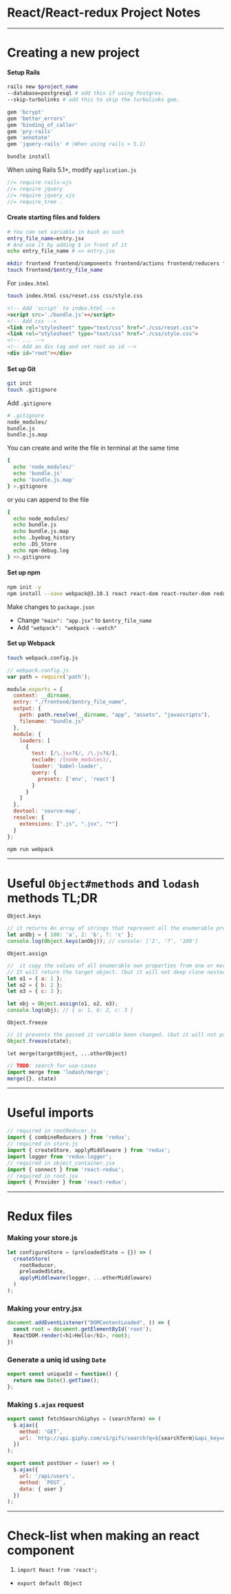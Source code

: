 # React/React-redux Project Notes

___

# Creating a new project

#### Setup Rails

```bash
rails new $project_name
--database=postgresql # add this if using Postgres.
--skip-turbolinks # add this to skip the turbolinks gem.
```

```ruby
gem 'bcrypt'
gem 'better_errors'
gem 'binding_of_caller'
gem 'pry-rails'
gem 'annotate'
gem 'jquery-rails' # (When using rails > 5.1)
```

```ruby
bundle install
```
When using Rails 5.1+, modify `application.js `
```js
//= require rails-ujs
//= require jquery
//= require jquery_ujs
//= require_tree .
```

#### Create starting files and folders
```bash
# You can set variable in bash as such
entry_file_name=entry.jsx
# And use it by adding $ in front of it
echo entry_file_name # => entry.jsx
```
```bash
mkdir frontend frontend/components frontend/actions frontend/reducers frontend/store frontend/util css
touch frontend/$entry_file_name
```
For `index.html`
```bash
touch index.html css/reset.css css/style.css
```
```html
<!-- Add `script` to index.html -->
<script src='./bundle.js'></script>
<!-- Add css -->
<link rel="stylesheet" type="text/css" href="./css/reset.css">
<link rel="stylesheet" type="text/css" href="./css/style.css">
<!-- ... -->
<!-- Add an div tag and set root as id -->
<div id="root"></div>
```

#### Set up Git
```bash
git init
touch .gitignore
```
Add `.gitignore`
```bash
# .gitignore
node_modules/
bundle.js
bundle.js.map
```
You can create and write the file in terminal at the same time
```bash
{
  echo 'node_modules/'
  echo 'bundle.js'
  echo 'bundle.js.map'
} >.gitignore
```
or you can append to the file
```bash
{
  echo node_modules/
  echo bundle.js
  echo bundle.js.map
  echo .byebug_history
  echo .DS_Store
  echo npm-debug.log
} >>.gitignore
```
#### Set up npm
```bash
npm init -y
npm install --save webpack@3.10.1 react react-dom react-router-dom redux react-redux babel-core babel-loader babel-preset-react babel-preset-env babel-preset-es2015 redux-logger lodash
```

Make changes to `package.json`
* Change `"main": "app.jsx"` to `$entry_file_name`
* Add `"webpack": "webpack --watch"`

#### Set up Webpack
```bash
touch webpack.config.js
```
```js
// webpack.config.js
var path = require('path');

module.exports = {
  context: __dirname,
  entry: "./frontend/$entry_file_name",
  output: {
    path: path.resolve(__dirname, "app", "assets", "javascripts"),
    filename: "bundle.js"
  },
  module: {
    loaders: [
      {
        test: [/\.jsx?$/, /\.js?$/],
        exclude: /(node_modules)/,
        loader: 'babel-loader',
        query: {
          presets: ['env', 'react']
        }
      }
    ]
  },
  devtool: 'source-map',
  resolve: {
    extensions: [".js", ".jsx", "*"]
  }
};
```
```bash
npm run webpack
```

___
# Useful `Object#methods` and `lodash` methods TL;DR
<!-- TODO: add use-cases and TL;DR -->
`Object.keys`
```js
// it returns An array of strings that represent all the enumerable properties of the given object.
let anObj = { 100: 'a', 2: 'b', 7: 'c' };
console.log(Object.keys(anObj)); // console: ['2', '7', '100']
```
`Object.assign`
```js
//  it copy the values of all enumerable own properties from one or more source objects to a target object.
// It will return the target object. (but it will not deep clone nested objects!)
let o1 = { a: 1 };
let o2 = { b: 2 };
let o3 = { c: 3 };

let obj = Object.assign(o1, o2, o3);
console.log(obj); // { a: 1, b: 2, c: 3 }
```
`Object.freeze`
```js
// it prevents the passed it variable been changed. (but it will not prevent nested object being changed)
Object.freeze(state);
```

`let merge(targetObject, ...otherObject)`
```js
// TODO: search for use-cases
import merge from 'lodash/merge';
merge({}, state)
```

___
# Useful imports

```js
// required in rootReducer.js
import { combineReducers } from 'redux';
// required in store.js
import { createStore, applyMiddleware } from 'redux';
import logger from 'redux-logger';
// required in object_container.jsx
import { connect } from 'react-redux';
// required in root.jsx
import { Provider } from 'react-redux';
```


___
# Redux files

### Making your store.js

```js
let configureStore = (preloadedState = {}) => (
  createStore(
    rootReducer,
    preloadedState,
    applyMiddleware(logger, ...otherMiddleware)
  )
);
```

### Making your entry.jsx

```js
document.addEventListener("DOMContentLoaded", () => {
  const root = document.getElementById('root');
  ReactDOM.render(<h1>Hello</h1>, root);
})
```

### Generate a uniq id using `Date`

```js
export const uniqueId = function() {
  return new Date().getTime();
};
```

### Making `$.ajax` request
```js
export const fetchSearchGiphys = (searchTerm) => (
  $.ajax({
    method: 'GET',
    url: `http://api.giphy.com/v1/gifs/search?q=${searchTerm}&api_key=dc6zaTOxFJmzC&limit=2`,
  })
);

export const postUser = (user) => (
  $.ajax({
    url: '/api/users',
    method: `POST`,
    data: { user }
  })
);
```

___
# Check-list when making an react component

<!-- TODO: complete this section -->
1. `import React from 'react';`
- `export default Object`
